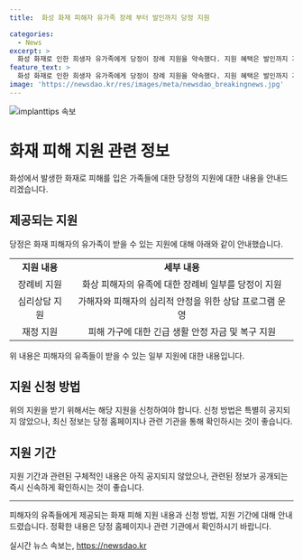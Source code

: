 ```yaml
---
title:  화성 화재 피해자 유가족 장례 부터 발인까지 당정 지원

categories:
  - News
excerpt: >
  화성 화재로 인한 희생자 유가족에게 당정이 장례 지원을 약속했다. 지원 혜택은 발인까지 지속될 예정이다.
feature_text: >
  화성 화재로 인한 희생자 유가족에게 당정이 장례 지원을 약속했다. 지원 혜택은 발인까지 지속될 예정이다.
image: 'https://newsdao.kr/res/images/meta/newsdao_breakingnews.jpg'
---
```


<p><img src="https://newsdao.kr/res/images/meta/newsdao_breakingnews.jpg" alt="implanttips 속보" /></p>

<h1>화재 피해 지원 관련 정보</h1>

<p data-ke-size="size16">화성에서 발생한 화재로 피해를 입은 가족들에 대한 당정의 지원에 대한 내용을 안내드리겠습니다.</p>

<h2>제공되는 지원</h2>

<p data-ke-size="size16">당정은 화재 피해자의 유가족이 받을 수 있는 지원에 대해 아래와 같이 안내했습니다.</p>

<table>
    <tr>
        <td style="text-align: center; height: 17px;"><b>지원 내용</b></td>
        <td style="text-align: center; height: 17px;"><b>세부 내용</b></td>
    </tr>
    <tr>
        <td style="text-align: center; height: 17px;">장례비 지원</td>
        <td style="text-align: center; height: 17px;">화상 피해자의 유족에 대한 장례비 일부를 당정이 지원</td>
    </tr>
    <tr>
        <td style="text-align: center; height: 17px;">심리상담 지원</td>
        <td style="text-align: center; height: 17px;">가해자와 피해자의 심리적 안정을 위한 상담 프로그램 운영</td>
    </tr>
    <tr>
        <td style="text-align: center; height: 17px;">재정 지원</td>
        <td style="text-align: center; height: 17px;">피해 가구에 대한 긴급 생활 안정 자금 및 복구 지원</td>
    </tr>
</table>

<p data-ke-size="size16">위 내용은 피해자의 유족들이 받을 수 있는 일부 지원에 대한 내용입니다.</p>

<h2>지원 신청 방법</h2>

<p data-ke-size="size16">위의 지원을 받기 위해서는 해당 지원을 신청하여야 합니다. 신청 방법은 특별히 공지되지 않았으나, 최신 정보는 당정 홈페이지나 관련 기관을 통해 확인하시는 것이 좋습니다. </p>

<h2>지원 기간</h2>

<p data-ke-size="size16">지원 기간과 관련된 구체적인 내용은 아직 공지되지 않았으나, 관련된 정보가 공개되는 즉시 신속하게 확인하시는 것이 좋습니다.</p>

<hr>

<p data-ke-size="size16">피해자의 유족들에게 제공되는 화재 피해 지원 내용과 신청 방법, 지원 기간에 대해 안내드렸습니다. 정확한 내용은 당정 홈페이지나 관련 기관에서 확인하시기 바랍니다.</p>
실시간 뉴스 속보는, <a href="https://newsdao.kr" rel="dofollow">https://newsdao.kr</a>


